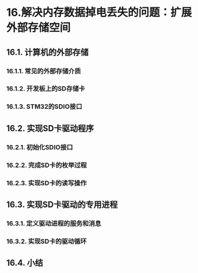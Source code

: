 # 16.解决内存数据掉电丢失的问题：扩展外部存储空间
## 16.1. 计算机的外部存储
### 16.1.1. 常见的外部存储介质
### 16.1.2. 开发板上的SD存储卡
### 16.1.3. STM32的SDIO接口
## 16.2. 实现SD卡驱动程序
### 16.2.1. 初始化SDIO接口
### 16.2.2. 完成SD卡的枚举过程
### 16.2.3. 实现SD卡的读写操作
## 16.3. 实现SD卡驱动的专用进程
### 16.3.1. 定义驱动进程的服务和消息
### 16.3.2. 实现SD卡的驱动循环
## 16.4. 小结
 
